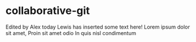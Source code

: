 # collaborative-git
Edited by Alex today
Lewis has inserted some text here!
Lorem ipsum dolor sit amet, 
Proin sit amet odio 
In quis nisl condimentum